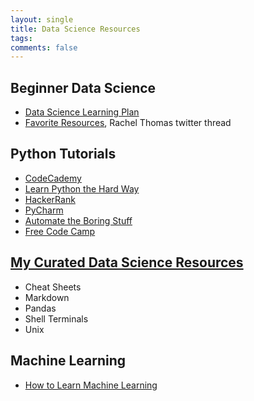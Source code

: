 ```yaml
---
layout: single
title: Data Science Resources
tags: 
comments: false
---
```


## Beginner Data Science
- [Data Science Learning Plan](https://www.analyticsvidhya.com/blog/2017/01/the-most-comprehensive-data-science-learning-plan-for-2017/)
- [Favorite Resources](https://twitter.com/math_rachel/status/967689690328350720), Rachel Thomas twitter thread

## Python Tutorials
- [CodeCademy](https://www.codecademy.com)
- [Learn Python the Hard Way](https://learnpythonthehardway.org/python3/)
- [HackerRank](https://www.hackerrank.com/domains/python)
- [PyCharm](https://www.jetbrains.com/pycharm-edu/)
- [Automate the Boring Stuff](https://automatetheboringstuff.com)
- [Free Code Camp](https://medium.freecodecamp.org/learning-python-from-zero-to-hero-120ea540b567)

## [My Curated Data Science Resources](https://github.com/reshamas/ds_resources)
- Cheat Sheets
- Markdown
- Pandas
- Shell Terminals
- Unix

## Machine Learning
- [How to Learn Machine Learning](https://dhanus.github.io/blog/learn-machine-learning/)


